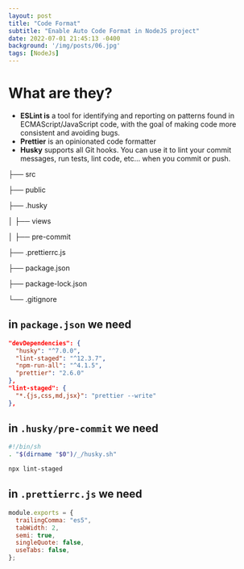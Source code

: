 ```yaml
---
layout: post
title: "Code Format"
subtitle: "Enable Auto Code Format in NodeJS project"
date: 2022-07-01 21:45:13 -0400
background: '/img/posts/06.jpg'
tags: [NodeJs]
---
```


# What are they?
- **ESLint is** a tool for identifying and reporting on patterns found in ECMAScript/JavaScript code, with the goal of making code more consistent and avoiding bugs.
- **Prettier** is an opinionated code formatter
- **Husky** supports all Git hooks. You can use it to lint your commit messages, run tests, lint code, etc... when you commit or push.

├── src

├── public

├── .husky

│   ├── views

│       ├── pre-commit

├── .prettierrc.js

├── package.json

├── package-lock.json 

└── .gitignore

## in `package.json` we need

```json
"devDependencies": {
  "husky": "^7.0.0",
  "lint-staged": "^12.3.7",
  "npm-run-all": "^4.1.5",
  "prettier": "2.6.0"
},
"lint-staged": {
  "*.{js,css,md,jsx}": "prettier --write"
},
```

## in `.husky/pre-commit` we need
```sh
#!/bin/sh
. "$(dirname "$0")/_/husky.sh"

npx lint-staged
```

## in `.prettierrc.js` we need

```js
module.exports = {
  trailingComma: "es5",
  tabWidth: 2,
  semi: true,
  singleQuote: false,
  useTabs: false,
};
```